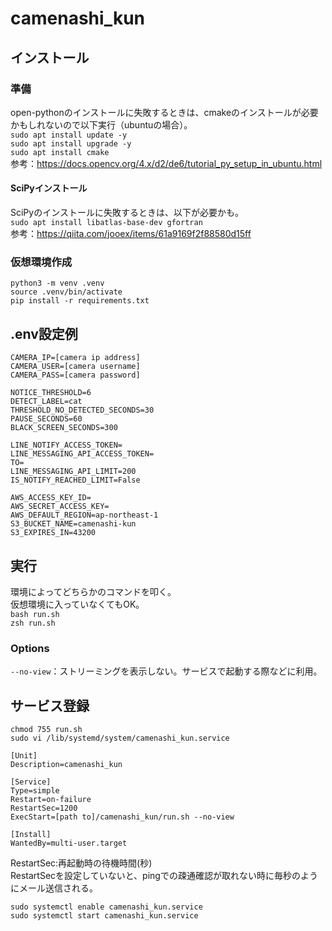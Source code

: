 # camenashi_kun

## インストール
### 準備
open-pythonのインストールに失敗するときは、cmakeのインストールが必要かもしれないので以下実行（ubuntuの場合）。  
`sudo apt install update -y`  
`sudo apt install upgrade -y`  
`sudo apt install cmake`  
参考：https://docs.opencv.org/4.x/d2/de6/tutorial_py_setup_in_ubuntu.html  

#### SciPyインストール
SciPyのインストールに失敗するときは、以下が必要かも。  
`sudo apt install libatlas-base-dev gfortran`  
参考：https://qiita.com/jooex/items/61a9169f2f88580d15ff

### 仮想環境作成
`python3 -m venv .venv`  
`source .venv/bin/activate`  
`pip install -r requirements.txt`  

## .env設定例
```
CAMERA_IP=[camera ip address]
CAMERA_USER=[camera username]
CAMERA_PASS=[camera password]

NOTICE_THRESHOLD=6
DETECT_LABEL=cat
THRESHOLD_NO_DETECTED_SECONDS=30
PAUSE_SECONDS=60
BLACK_SCREEN_SECONDS=300

LINE_NOTIFY_ACCESS_TOKEN=
LINE_MESSAGING_API_ACCESS_TOKEN=
TO=
LINE_MESSAGING_API_LIMIT=200
IS_NOTIFY_REACHED_LIMIT=False

AWS_ACCESS_KEY_ID=
AWS_SECRET_ACCESS_KEY=
AWS_DEFAULT_REGION=ap-northeast-1
S3_BUCKET_NAME=camenashi-kun
S3_EXPIRES_IN=43200
```

## 実行
環境によってどちらかのコマンドを叩く。  
仮想環境に入っていなくてもOK。  
`bash run.sh`  
`zsh run.sh`  

### Options
`--no-view`：ストリーミングを表示しない。サービスで起動する際などに利用。  

## サービス登録
`chmod 755 run.sh`  
`sudo vi /lib/systemd/system/camenashi_kun.service`  
```
[Unit]
Description=camenashi_kun

[Service]
Type=simple
Restart=on-failure
RestartSec=1200
ExecStart=[path to]/camenashi_kun/run.sh --no-view

[Install]
WantedBy=multi-user.target
```
RestartSec:再起動時の待機時間(秒)  
RestartSecを設定していないと、pingでの疎通確認が取れない時に毎秒のようにメール送信される。  

`sudo systemctl enable camenashi_kun.service`  
`sudo systemctl start camenashi_kun.service`  
